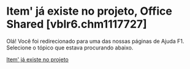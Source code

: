 
# Item' já existe no projeto, Office Shared [vblr6.chm1117727]

Olá! Você foi redirecionado para uma das nossas páginas de Ajuda F1. Selecione o tópico que estava procurando abaixo.

[Item' já existe no projeto](http://msdn.microsoft.com/library/5b00224d-ffb6-bd5a-e539-554aae7f5da1%28Office.15%29.aspx)
